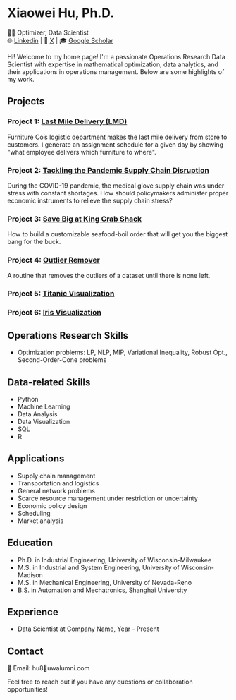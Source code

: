# Xiaowei Hu, Ph.D.

👨‍💻 Optimizer, Data Scientist  
🌐 [Linkedin](https://www.linkedin.com/in/xiaowei-h-7930a811/) | 🐤 [X](https://twitter.com/xsayswho) | 🎓 [Google Scholar](https://scholar.google.com/citations?user=gVeAX2oAAAAJ&hl=en)

Hi! Welcome to my home page! I'm a passionate Operations Research Data Scientist with expertise in mathematical optimization, data analytics, and their applications in operations management. Below are some highlights of my work.

## Projects

### Project 1: [Last Mile Delivery (LMD)](https://github.com/xweih/Last-Mile-Delivery)

Furniture Co’s logistic department makes the last mile delivery from store to customers. I generate an assignment schedule for a given day by showing "what employee delivers which furniture to where". 

### Project 2: [Tackling the Pandemic Supply Chain Disruption](https://github.com/xweih/POSTER--A-trident-for-the-resource-scarcity-and-supply-chain-disruption/blob/main/images/XHposter.png)

During the COVID-19 pandemic, the medical glove supply chain was under stress with constant shortages. How should policymakers administer proper economic instruments to relieve the supply chain stress? 

### Project 3: [Save Big at King Crab Shack](https://github.com/xweih/kcs)

How to build a customizable seafood-boil order that will get you the biggest bang for the buck.

### Project 4: [Outlier Remover](https://github.com/xweih/OutlierRemover)

A routine that removes the outliers of a dataset until there is none left.

### Project 5: [Titanic Visualization](https://xweih.github.io/titanic/)

### Project 6: [Iris Visualization](https://xweih.github.io/iris/)


## Operations Research Skills

- Optimization problems: LP, NLP, MIP, Variational Inequality, Robust Opt., Second-Order-Cone problems 

## Data-related Skills

- Python
- Machine Learning
- Data Analysis
- Data Visualization
- SQL
- R

## Applications

- Supply chain management
- Transportation and logistics
- General network problems
- Scarce resource management under restriction or uncertainty
- Economic policy design
- Scheduling
- Market analysis

## Education

- Ph.D. in Industrial Engineering, University of Wisconsin-Milwaukee
- M.S. in Industrial and System Engineering, University of Wisconsin-Madison
- M.S. in Mechanical Engineering, University of Nevada-Reno
- B.S. in Automation and Mechatronics, Shanghai University

## Experience

- Data Scientist at Company Name, Year - Present

## Contact


📧 Email: hu8🎯uwalumni.com

Feel free to reach out if you have any questions or collaboration opportunities!

